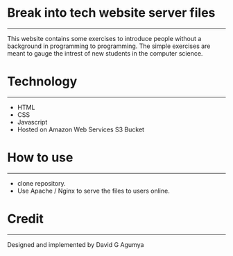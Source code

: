 # Break into tech website server files
---
This website contains some exercises to introduce people without a background in programming to programming. The simple exercises are meant to gauge the intrest of new students in the computer science.

# Technology
---
+ HTML 
+ CSS
+ Javascript
+ Hosted on Amazon Web Services S3 Bucket

# How to use 
---
+ clone repository. 
+ Use Apache / Nginx to serve the files to users online.

# Credit
---
Designed and implemented by David G Agumya


